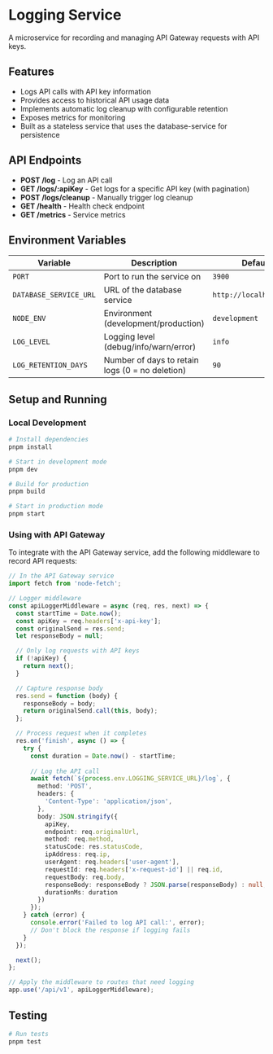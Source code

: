 # Logging Service

A microservice for recording and managing API Gateway requests with API keys.

## Features

- Logs API calls with API key information
- Provides access to historical API usage data
- Implements automatic log cleanup with configurable retention
- Exposes metrics for monitoring
- Built as a stateless service that uses the database-service for persistence

## API Endpoints

- **POST /log** - Log an API call
- **GET /logs/:apiKey** - Get logs for a specific API key (with pagination)
- **POST /logs/cleanup** - Manually trigger log cleanup
- **GET /health** - Health check endpoint
- **GET /metrics** - Service metrics

## Environment Variables

| Variable | Description | Default |
|----------|-------------|---------|
| `PORT` | Port to run the service on | `3900` |
| `DATABASE_SERVICE_URL` | URL of the database service | `http://localhost:3006` |
| `NODE_ENV` | Environment (development/production) | `development` |
| `LOG_LEVEL` | Logging level (debug/info/warn/error) | `info` |
| `LOG_RETENTION_DAYS` | Number of days to retain logs (0 = no deletion) | `90` |

## Setup and Running

### Local Development

```bash
# Install dependencies
pnpm install

# Start in development mode
pnpm dev

# Build for production
pnpm build

# Start in production mode
pnpm start
```

### Using with API Gateway

To integrate with the API Gateway service, add the following middleware to record API requests:

```typescript
// In the API Gateway service
import fetch from 'node-fetch';

// Logger middleware
const apiLoggerMiddleware = async (req, res, next) => {
  const startTime = Date.now();
  const apiKey = req.headers['x-api-key'];
  const originalSend = res.send;
  let responseBody = null;

  // Only log requests with API keys
  if (!apiKey) {
    return next();
  }

  // Capture response body
  res.send = function (body) {
    responseBody = body;
    return originalSend.call(this, body);
  };

  // Process request when it completes
  res.on('finish', async () => {
    try {
      const duration = Date.now() - startTime;
      
      // Log the API call
      await fetch(`${process.env.LOGGING_SERVICE_URL}/log`, {
        method: 'POST',
        headers: {
          'Content-Type': 'application/json',
        },
        body: JSON.stringify({
          apiKey,
          endpoint: req.originalUrl,
          method: req.method,
          statusCode: res.statusCode,
          ipAddress: req.ip,
          userAgent: req.headers['user-agent'],
          requestId: req.headers['x-request-id'] || req.id,
          requestBody: req.body,
          responseBody: responseBody ? JSON.parse(responseBody) : null,
          durationMs: duration
        })
      });
    } catch (error) {
      console.error('Failed to log API call:', error);
      // Don't block the response if logging fails
    }
  });

  next();
};

// Apply the middleware to routes that need logging
app.use('/api/v1', apiLoggerMiddleware);
```

## Testing

```bash
# Run tests
pnpm test
``` 